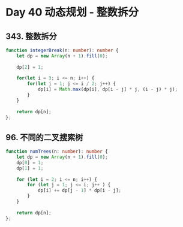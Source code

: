 # Day 40 动态规划 - 整数拆分

## 343\. 整数拆分

```typescript
function integerBreak(n: number): number {
	let dp = new Array(n + 1).fill(0);
	
	dp[2] = 1;
	
	for(let i = 3; i <= n; i++) {
		for(let j = 1; j <= i / 2; j++) {
			dp[i] = Math.max(dp[i], dp[i - j] * j, (i - j) * j);
		}
	}
	
	return dp[n];
};
```

## 96\. 不同的二叉搜索树

```typescript
function numTrees(n: number): number {
	let dp = new Array(n + 1).fill(0);
	dp[0] = 1;
	dp[1] = 1;
	
	for (let i = 2; i <= n; i++) {
		for (let j = 1; j <= i; j++ ) {
			dp[i] += dp[j - 1] * dp[i - j];
		}
	}
	
	return dp[n];
};
```